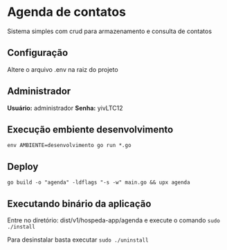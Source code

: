 # Agenda de contatos
Sistema simples com crud para armazenamento e consulta de contatos

## Configuração
Altere o arquivo .env na raiz do projeto

## Administrador
**Usuário:** administrador
**Senha:** yivLTC12

## Execução embiente desenvolvimento
```env AMBIENTE=desenvolvimento go run *.go```
## Deploy
```go build -o "agenda" -ldflags "-s -w" main.go && upx agenda```



## Executando binário da aplicação
Entre no diretório: dist/v1/hospeda-app/agenda e execute o comando 
```sudo ./install```

Para desinstalar basta executar ```sudo ./uninstall```